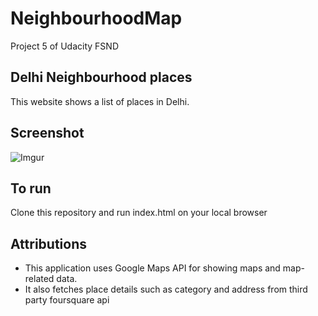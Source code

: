 # NeighbourhoodMap
Project 5 of Udacity FSND

## Delhi Neighbourhood places
This website shows a list of  places in Delhi.
## Screenshot
![Imgur](https://i.imgur.com/tKaEvgt.png)

## To run
Clone this repository and run index.html on your local browser

## Attributions
* This application uses Google Maps API for showing maps and map-related data.
* It also fetches place details such as category and address from third party foursquare api
